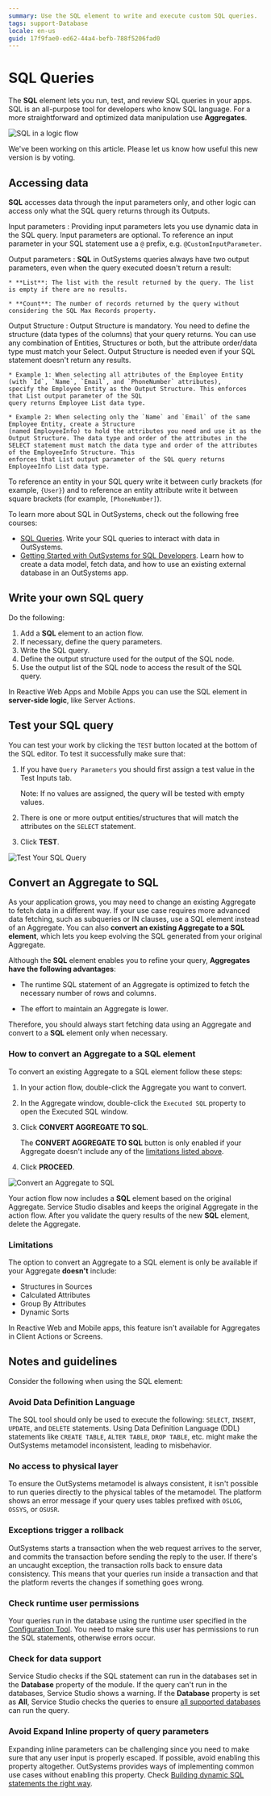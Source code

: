 ```yaml
---
summary: Use the SQL element to write and execute custom SQL queries.
tags: support-Database
locale: en-us
guid: 17f9fae0-ed62-44a4-befb-788f5206fad0
---
```


# SQL Queries

The **SQL** element lets you run, test, and review SQL queries in your apps. SQL is an all-purpose tool for developers who know SQL language. For a more straightforward and optimized data manipulation use **Aggregates**.

![SQL in a logic flow](images/sql-in-flow-ss.png?width=350)

<div class="info" markdown="1">

We've been working on this article. Please let us know how useful this new version is by voting.

</div>

## Accessing data

**SQL** accesses data through the input parameters only, and other logic can access only what the SQL query returns through its Outputs.

Input parameters
:   Providing input parameters lets you use dynamic data in the SQL query. Input parameters are optional. To reference an input parameter in your SQL statement use a `@` prefix, e.g. `@CustomInputParameter`.

Output parameters
:   **SQL** in OutSystems queries always have two output parameters, even when the query executed doesn't return a result:

    * **List**: The list with the result returned by the query. The list is empty if there are no results.
    
    * **Count**: The number of records returned by the query without considering the SQL Max Records property.

Output Structure
:   Output Structure is mandatory. You need to define the structure (data types of the columns) that your query returns. You can use any combination of Entities, Structures or both, but the attribute order/data type must match your Select. Output Structure is needed even if your SQL statement doesn't return any results.

    * Example 1: When selecting all attributes of the Employee Entity (with `Id`, `Name`, `Email`, and `PhoneNumber` attributes), 
    specify the Employee Entity as the Output Structure. This enforces that List output parameter of the SQL 
    query returns Employee List data type.
    
    * Example 2: When selecting only the `Name` and `Email` of the same Employee Entity, create a Structure 
    (named EmployeeInfo) to hold the attributes you need and use it as the Output Structure. The data type and order of the attributes in the SELECT statement must match the data type and order of the attributes of the EmployeeInfo Structure. This 
    enforces that List output parameter of the SQL query returns EmployeeInfo List data type. 

To reference an entity in your SQL query write it between curly brackets (for example, `{User}`) and to reference an entity attribute write it between square brackets (for example, `[PhoneNumber]`).

<div class="info" markdown="1">

To learn more about SQL in OutSystems, check out the following free courses:

* [SQL Queries](https://www.outsystems.com/training/courses/146/sql-queries/). Write your SQL queries to interact with data in OutSystems.
* [Getting Started with OutSystems for SQL Developers](https://www.outsystems.com/training/courses/169/getting-started-with-outsystems-for-sql-developers/). Learn how to create a data model, fetch data, and how to use an existing external database in an OutSystems app.


</div>

## Write your own SQL query

Do the following:

1. Add a **SQL** element to an action flow.
1. If necessary, define the query parameters.
1. Write the SQL query.
1. Define the output structure used for the output of the SQL node.
1. Use the output list of the SQL node to access the result of the SQL query.

<div class="info" markdown="1">

In Reactive Web Apps and Mobile Apps you can use the SQL element in **server-side logic**, like Server Actions. 

</div>

## Test your SQL query

You can test your work by clicking the `TEST` button located at the bottom of the SQL editor. To test it successfully make sure that:

1. If you have `Query Parameters` you should first assign a test value in the Test Inputs tab.

    Note: If no values are assigned, the query will be tested with empty values.

1. There is one or more output entities/structures that will match the attributes on the `SELECT` statement.

1. Click **TEST**.

![Test Your SQL Query](images/test-sql.gif)

## Convert an Aggregate to SQL

As your application grows, you may need to change an existing Aggregate to fetch data in a different way. If your use case requires more advanced data fetching, such as subqueries or IN clauses, use a SQL element instead of an Aggregate. You can also **convert an existing Aggregate to a SQL element**, which lets you keep evolving the SQL generated from your original Aggregate.

Although the **SQL** element enables you to refine your query, **Aggregates have the following advantages**:

* The runtime SQL statement of an Aggregate is optimized to fetch the necessary number of rows and columns.

* The effort to maintain an Aggregate is lower.

Therefore, you should always start fetching data using an Aggregate and convert to a **SQL** element only when necessary.

### How to convert an Aggregate to a SQL element

To convert an existing Aggregate to a SQL element follow these steps:

1. In your action flow, double-click the Aggregate you want to convert.

1. In the Aggregate window, double-click the `Executed SQL` property to open the Executed SQL window.

1. Click **CONVERT AGGREGATE TO SQL**.

    <div class="info" markdown="1">

    The **CONVERT AGGREGATE TO SQL** button is only enabled if your Aggregate doesn't include any of the [limitations listed above](#limitations).

    </div>

1. Click **PROCEED**.

![Convert an Aggregate to SQL](images/convert-to-sql.gif)

Your action flow now includes a **SQL** element based on the original Aggregate. Service Studio disables and keeps the original Aggregate in the action flow. After you validate the query results of the new **SQL** element, delete the Aggregate.

### Limitations

The option to convert an Aggregate to a SQL element is only be available if your Aggregate **doesn't** include:

* Structures in Sources
* Calculated Attributes
* Group By Attributes
* Dynamic Sorts

In Reactive Web and Mobile apps, this feature isn't available for Aggregates in Client Actions or Screens.

## Notes and guidelines

Consider the following when using the SQL element:

### Avoid Data Definition Language

The SQL tool should only be used to execute the following: `SELECT`, `INSERT`, `UPDATE`, and `DELETE` statements. Using Data Definition Language (DDL) statements like `CREATE TABLE`, `ALTER TABLE`, `DROP TABLE`, etc. might make the OutSystems metamodel inconsistent, leading to misbehavior.

### No access to physical layer

To ensure the OutSystems metamodel is always consistent, it isn't possible to run queries directly to the physical tables of the metamodel. The platform shows an error message if your query uses tables prefixed with `OSLOG`, `OSSYS`, or `OSUSR`.

### Exceptions trigger a rollback

OutSystems starts a transaction when the web request arrives to the server, and commits the transaction before sending the reply to the user. If there's an uncaught exception, the transaction rolls back to ensure data consistency. This means that your queries run inside a transaction and that the platform reverts the changes if something goes wrong.

### Check runtime user permissions

Your queries run in the database using the runtime user specified in the [Configuration Tool](<../../../ref/configuration-tool/tabs/platform.md>). You need to make sure this user has permissions to run the SQL statements, otherwise errors occur.

### Check for data support

Service Studio checks if the SQL statement can run in the databases set in the **Database** property of the module. If the query can't run in the databases, Service Studio shows a warning.
If the **Database** property is set as **All**, Service Studio checks the queries to ensure [all supported databases](../../../setup-maintain/setup/system-requirements.md#database-management-system) can run the query.

### Avoid Expand Inline property of query parameters

Expanding inline parameters can be challenging since you need to make sure that any user input is properly escaped. If possible, avoid enabling this property altogether. OutSystems provides ways of implementing common use cases without enabling this property. Check [Building dynamic SQL statements the right way](<https://success.outsystems.com/Documentation/Best_Practices/Building_dynamic_SQL_statements_the_right_way>).
